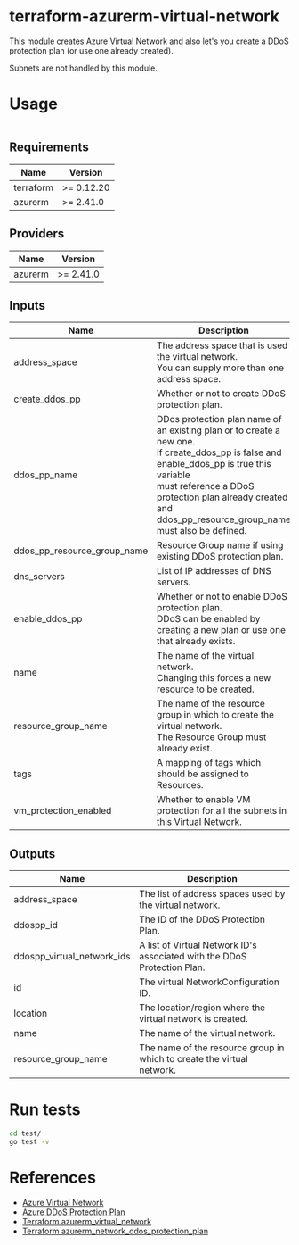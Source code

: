 # terraform-azurerm-virtual-network

This module creates Azure Virtual Network and also let's you create a DDoS protection plan (or use one already created).

Subnets are not handled by this module.

# Usage

```hcl:examples/basic/main.tf
```

<!-- BEGINNING OF PRE-COMMIT-TERRAFORM DOCS HOOK -->
## Requirements

| Name      | Version    |
| --------- | ---------- |
| terraform | >= 0.12.20 |
| azurerm   | >= 2.41.0  |

## Providers

| Name    | Version   |
| ------- | --------- |
| azurerm | >= 2.41.0 |

## Inputs

| Name                            | Description                                                                                                                                                                                                                                                            | Type           | Default | Required |
| ------------------------------- | ---------------------------------------------------------------------------------------------------------------------------------------------------------------------------------------------------------------------------------------------------------------------- | -------------- | ------- | :------: |
| address\_space                  | The address space that is used the virtual network.<br>You can supply more than one address space.                                                                                                                                                                     | `list(string)` | n/a     |   yes    |
| create\_ddos\_pp                | Whether or not to create DDoS protection plan.                                                                                                                                                                                                                         | `bool`         | `false` |    no    |
| ddos\_pp\_name                  | DDos protection plan name of an existing plan or to create a new one.<br>If create\_ddos\_pp is false and enable\_ddos\_pp is true this variable<br>must reference a DDoS protection plan already created and<br>ddos\_pp\_resource\_group\_name must also be defined. | `string`       | `""`    |    no    |
| ddos\_pp\_resource\_group\_name | Resource Group name if using existing DDoS protection plan.                                                                                                                                                                                                            | `string`       | `""`    |    no    |
| dns\_servers                    | List of IP addresses of DNS servers.                                                                                                                                                                                                                                   | `list(string)` | `[]`    |    no    |
| enable\_ddos\_pp                | Whether or not to enable DDoS protection plan.<br>DDoS can be enabled by creating a new plan or use one that already exists.                                                                                                                                           | `bool`         | `false` |    no    |
| name                            | The name of the virtual network.<br>Changing this forces a new resource to be created.                                                                                                                                                                                 | `string`       | n/a     |   yes    |
| resource\_group\_name           | The name of the resource group in which to create the virtual network.<br>The Resource Group must already exist.                                                                                                                                                       | `string`       | n/a     |   yes    |
| tags                            | A mapping of tags which should be assigned to Resources.                                                                                                                                                                                                               | `map(string)`  | `{}`    |    no    |
| vm\_protection\_enabled         | Whether to enable VM protection for all the subnets in this Virtual Network.                                                                                                                                                                                           | `bool`         | `false` |    no    |

## Outputs

| Name                          | Description                                                              |
| ----------------------------- | ------------------------------------------------------------------------ |
| address\_space                | The list of address spaces used by the virtual network.                  |
| ddospp\_id                    | The ID of the DDoS Protection Plan.                                      |
| ddospp\_virtual\_network\_ids | A list of Virtual Network ID's associated with the DDoS Protection Plan. |
| id                            | The virtual NetworkConfiguration ID.                                     |
| location                      | The location/region where the virtual network is created.                |
| name                          | The name of the virtual network.                                         |
| resource\_group\_name         | The name of the resource group in which to create the virtual network.   |

<!-- END OF PRE-COMMIT-TERRAFORM DOCS HOOK -->

# Run tests

```bash
cd test/
go test -v
```

# References

* [Azure Virtual Network](https://docs.microsoft.com/en-us/azure/virtual-network/virtual-networks-overview)
* [Azure DDoS Protection Plan](https://docs.microsoft.com/en-us/azure/ddos-protection/ddos-protection-overview)
* [Terraform azurerm_virtual_network](https://registry.terraform.io/providers/hashicorp/azurerm/latest/docs/resources/virtual_network)
* [Terraform azurerm_network_ddos_protection_plan](https://registry.terraform.io/providers/hashicorp/azurerm/latest/docs/resources/network_ddos_protection_plan)
